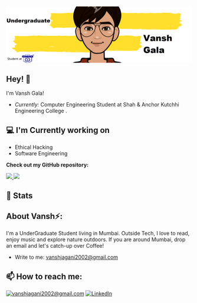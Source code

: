 ![Vansh Gala Banner Image](./banner.png)
<!-- <h2 align='center'>Lakshmanan Meiyappan @ Laxmena</h2>
<p align='center'><b>Graduate Student at University of Illinois at Chicago</b></p> -->

<h2>Hey! 👋</h2>

<!-- [![Visitor](https://visitor-badge.laobi.icu/badge?page_id=laxmena.laxmena)](https://github.com/laxmena) [![GitHub followers](https://img.shields.io/github/followers/laxmena.svg?style=social&label=Follow)](https://github.com/laxmena?tab=followers) -->

I'm Vansh Gala! 
- <i>Currently:</i> Computer Engineering Student at Shah & Anchor Kutchhi Engineering College . 
<!-- - <i>Previously:</i> Full Stack Software Engineer at Zoho Corporation. -->

<h2>💻 I'm Currently working on</h2>

- Ethical Hacking
- Software Engineering


__Check out my GitHub repository:__

<div>
  <p>
    <a href="#">
      <img src="#" />
    </a>
    <a href="#">
      <img src="#" />
    </a>
  </p>
</div>

<h2>👀 Stats</h2>

<div>
<!--   <p align="center">
    <b><em>Now listening to:</em></b> <br/>
    <img src="https://spotify-github-profile.vercel.app/api/view?uid=lakshmanan.meiyappan&cover_image=true&theme=novatorem" alt="Now Listenting to" />
  </p> -->
  
  <p align="center">
  <!-- <b><em>GitHub Stats:</em></b> <br/>
    <img src="https://github-readme-streak-stats.herokuapp.com/?user=laxmena" alt="GitHub Stats" /> <br/><br/>
  <b><em>Programming activity (Last 7 days):</em></b> <br/>
    <img src="https://github-readme-stats.vercel.app/api/wakatime?username=laxmena" alt="WakaTime" /> -->
  </p>
</div>

<h2> About Vansh⚡:</h2>

I'm a UnderGraduate Student living in Mumbai. Outside Tech, I love to read, enjoy music and explore nature outdoors. If you are around Mumbai, drop an email and let's catch-up over Coffee!
 
<!-- - Check out my Blog: [https://laxmena.com](https://laxmena.com) -->
<!-- - Know more about me: [About Laxmena](https://laxmena.com/pages/about) -->
- Write to me: [vanshjagani2002@gmail.com](mailto:vanshjagani2002@gmail.com)

<h2>📫 How to reach me:</h2>

<a href="mailto:vanshjagani2002@gmail.com">![vanshjagani2002@gmail.com](https://img.shields.io/badge/Gmail-D14836?style=for-the-badge&logo=gmail&logoColor=white)</a> <a href="www.linkedin.com/in/vansh-gala/">![LinkedIn](https://img.shields.io/badge/LinkedIn-0077B5?style=for-the-badge&logo=linkedin&logoColor=white)</a>
